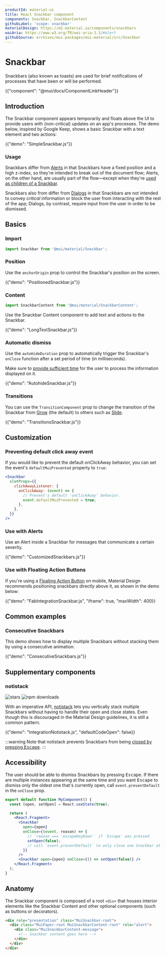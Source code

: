 ```yaml
---
productId: material-ui
title: React Snackbar component
components: Snackbar, SnackbarContent
githubLabel: 'scope: snackbar'
materialDesign: https://m2.material.io/components/snackbars
waiAria: https://www.w3.org/TR/wai-aria-1.1/#alert
githubSource: archives/mui-packages/mui-material/src/Snackbar
---
```


# Snackbar

<p class="description">Snackbars (also known as toasts) are used for brief notifications of processes that have been or will be performed.</p>

{{"component": "@mui/docs/ComponentLinkHeader"}}

## Introduction

The Snackbar component appears temporarily and floats above the UI to provide users with (non-critical) updates on an app's processes.
The demo below, inspired by Google Keep, shows a basic Snackbar with a text element and two actions:

{{"demo": "SimpleSnackbar.js"}}

### Usage

Snackbars differ from [Alerts](/material-ui/react-alert/) in that Snackbars have a fixed position and a high z-index, so they're intended to break out of the document flow; Alerts, on the other hand, are usually part of the flow—except when they're [used as children of a Snackbar](#use-with-alerts).

Snackbars also from differ from [Dialogs](/material-ui/react-dialog/) in that Snackbars are not intended to convey _critical_ information or block the user from interacting with the rest of the app; Dialogs, by contrast, require input from the user in order to be dismissed.

## Basics

### Import

```jsx
import Snackbar from '@mui/material/Snackbar';
```

### Position

Use the `anchorOrigin` prop to control the Snackbar's position on the screen.

{{"demo": "PositionedSnackbar.js"}}

### Content

```jsx
import SnackbarContent from '@mui/material/SnackbarContent';
```

Use the Snackbar Content component to add text and actions to the Snackbar.

{{"demo": "LongTextSnackbar.js"}}

### Automatic dismiss

Use the `autoHideDuration` prop to automatically trigger the Snackbar's `onClose` function after a set period of time (in milliseconds).

Make sure to [provide sufficient time](https://www.w3.org/TR/UNDERSTANDING-WCAG20/time-limits.html) for the user to process the information displayed on it.

{{"demo": "AutohideSnackbar.js"}}

### Transitions

You can use the `TransitionComponent` prop to change the transition of the Snackbar from [Grow](/material-ui/transitions/#grow) (the default) to others such as [Slide](/material-ui/transitions/#slide).

{{"demo": "TransitionsSnackbar.js"}}

## Customization

### Preventing default click away event

If you would like to prevent the default onClickAway behavior, you can set the event's `defaultMuiPrevented` property to `true`:

```jsx
<Snackbar
  slotProps={{
    clickAwayListener: {
      onClickAway: (event) => {
        // Prevent's default 'onClickAway' behavior.
        event.defaultMuiPrevented = true;
      },
    },
  }}
/>
```

### Use with Alerts

Use an Alert inside a Snackbar for messages that communicate a certain severity.

{{"demo": "CustomizedSnackbars.js"}}

### Use with Floating Action Buttons

If you're using a [Floating Action Button](/material-ui/react-floating-action-button/) on mobile, Material Design recommends positioning snackbars directly above it, as shown in the demo below:

{{"demo": "FabIntegrationSnackbar.js", "iframe": true, "maxWidth": 400}}

## Common examples

### Consecutive Snackbars

This demo shows how to display multiple Snackbars without stacking them by using a consecutive animation.

{{"demo": "ConsecutiveSnackbars.js"}}

## Supplementary components

### notistack

![stars](https://img.shields.io/github/stars/iamhosseindhv/notistack.svg?style=social&label=Star)
![npm downloads](https://img.shields.io/npm/dm/notistack.svg)

With an imperative API, [notistack](https://github.com/iamhosseindhv/notistack) lets you vertically stack multiple Snackbars without having to handle their open and close states.
Even though this is discouraged in the Material Design guidelines, it is still a common pattern.

{{"demo": "IntegrationNotistack.js", "defaultCodeOpen": false}}

:::warning
Note that notistack prevents Snackbars from being [closed by pressing <kbd class="key">Escape</kbd>](#accessibility).
:::

## Accessibility

The user should be able to dismiss Snackbars by pressing <kbd class="key">Escape</kbd>. If there are multiple instances appearing at the same time and you want <kbd class="key">Escape</kbd> to dismiss only the oldest one that's currently open, call `event.preventDefault` in the `onClose` prop.

```jsx
export default function MyComponent() {
  const [open, setOpen] = React.useState(true);

  return (
    <React.Fragment>
      <Snackbar
        open={open}
        onClose={(event, reason) => {
          // `reason === 'escapeKeyDown'` if `Escape` was pressed
          setOpen(false);
          // call `event.preventDefault` to only close one Snackbar at a time.
        }}
      />
      <Snackbar open={open} onClose={() => setOpen(false)} />
    </React.Fragment>
  );
}
```

## Anatomy

The Snackbar component is composed of a root `<div>` that houses interior elements like the Snackbar Content and other optional components (such as buttons or decorators).

```html
<div role="presentation" class="MuiSnackbar-root">
  <div class="MuiPaper-root MuiSnackbarContent-root" role="alert">
    <div class="MuiSnackbarContent-message">
      <!-- Snackbar content goes here -->
    </div>
  </div>
</div>
```
